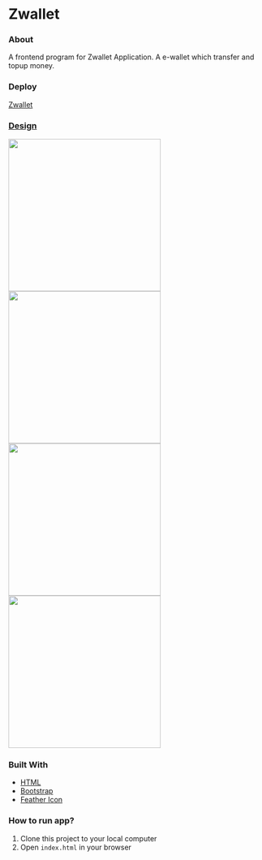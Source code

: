# Zwallet

### About
A frontend program for Zwallet Application.
A e-wallet which transfer and topup money.

### Deploy
[Zwallet](https://fw9-responsive-web.vercel.app/)

### [Design](https://www.figma.com/file/9h19u8PoQbeaXpSPaOCqY9/Zwallet---Client?node-id=0%3A1)
<div>
    <img src="/screenshoot/landingpage.jpg" height="300"/>
    <img src="/screenshoot/login.jpg" height="300"/>
    <img src="/screenshoot/dashboard.jpg" height="300"/>
    <img src="/screenshoot/transfer.jpg" height="300"/>
</div>

### Built With
- [HTML](https://reactnative.dev/)
- [Bootstrap](https://tailwindcss.com/)
- [Feather Icon](https://tailwindcss.com/)

### How to run app?
1. Clone this project to your local computer
2. Open `index.html` in your browser